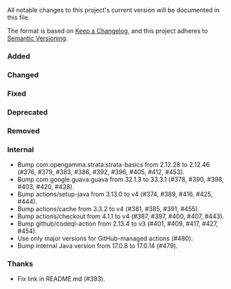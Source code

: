 All notable changes to this project's current version will be documented in this file.

The format is based on [Keep a Changelog](https://keepachangelog.com/en/1.0.0/), and this project adheres
to [Semantic Versioning](https://semver.org/spec/v2.0.0.html).

### Added

### Changed

### Fixed

### Deprecated

### Removed

### Internal

- Bump com.opengamma.strata:strata-basics from 2.12.28 to 2.12.46 (#376, #379, #383, #386, #392, #396, #405, #412, #453).
- Bump com.google.guava:guava from 32.1.3 to 33.3.1 (#378, #390, #398, #403, #420, #428).
- Bump actions/setup-java from 3.13.0 to v4 (#374, #389, #416, #425, #444).
- Bump actions/cache from 3.3.2 to v4 (#381, #385, #391, #455).
- Bump actions/checkout from 4.1.1 to v4 (#387, #397, #400, #407, #443).
- Bump github/codeql-action from 2.13.4 to v3 (#401, #409, #417, #427, #454).
- Use only major versions for GitHub-managed actions (#480).
- Bump internal Java version from 17.0.8 to 17.0.14 (#479).

### Thanks

- Fix link in README.md (#393).
